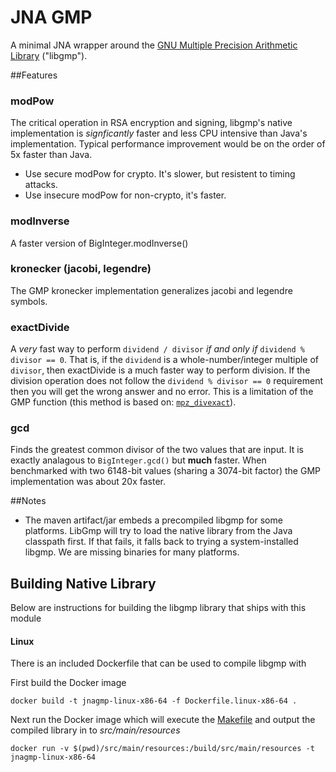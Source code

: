 # JNA GMP

A minimal JNA wrapper around the
[GNU Multiple Precision Arithmetic Library](http://gmplib.org/) ("libgmp").

##Features

### modPow

The critical operation in RSA encryption and signing, libgmp's native implementation
is _signficantly_ faster and less CPU intensive than Java's implementation.  Typical
performance improvement would be on the order of 5x faster than Java.

- Use secure modPow for crypto.  It's slower, but resistent to timing attacks.
- Use insecure modPow for non-crypto, it's faster.

### modInverse

A faster version of BigInteger.modInverse()

### kronecker (jacobi, legendre)

The GMP kronecker implementation generalizes jacobi and legendre symbols.

### exactDivide

A *very* fast way to perform `dividend / divisor` _if and only if_ `dividend % divisor == 0`.
That is, if the `dividend` is a whole-number/integer multiple of `divisor`, then exactDivide is
a much faster way to perform division. If the division operation does not follow the 
`dividend % divisor == 0` requirement then you will get the wrong answer and no error. This is a 
limitation of the GMP function (this method is based on:
[`mpz_divexact`](https://gmplib.org/manual/Integer-Division.html#index-mpz_005fdivexact)). 

### gcd

Finds the greatest common divisor of the two values that are input. It is exactly
analagous to `BigInteger.gcd()` but **much** faster. When benchmarked with two 6148-bit values
(sharing a 3074-bit factor) the GMP implementation was about 20x faster. 

##Notes

- The maven artifact/jar embeds a precompiled libgmp for some platforms.  LibGmp will
try to load the native library from the Java classpath first. If that fails, it falls
back to trying a system-installed libgmp. We are missing binaries for many platforms.

## Building Native Library

Below are instructions for building the libgmp library that ships with this module

#### Linux
There is an included Dockerfile that can be used to compile libgmp with 

First build the Docker image

    docker build -t jnagmp-linux-x86-64 -f Dockerfile.linux-x86-64 .
    
Next run the Docker image which will execute the [Makefile](Makefile.libgmp) and output the compiled library in to _src/main/resources_

    docker run -v $(pwd)/src/main/resources:/build/src/main/resources -t jnagmp-linux-x86-64